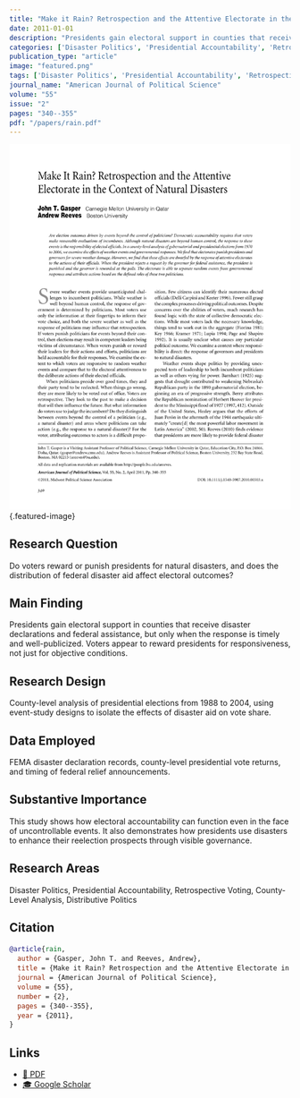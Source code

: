 ```yaml
---
title: "Make it Rain? Retrospection and the Attentive Electorate in the Context of Natural Disasters"
date: 2011-01-01
description: "Presidents gain electoral support in counties that receive disaster declarations and federal assistance, but only when the response is timely and well-publicized. Voters appear to reward presidents for responsiveness, not just for objective conditions."
categories: ['Disaster Politics', 'Presidential Accountability', 'Retrospective Voting', 'County-Level Analysis', 'Distributive Politics']
publication_type: "article"
image: "featured.png"
tags: ['Disaster Politics', 'Presidential Accountability', 'Retrospective Voting', 'County-Level Analysis', 'Distributive Politics']
journal_name: "American Journal of Political Science"
volume: "55"
issue: "2"
pages: "340--355"
pdf: "/papers/rain.pdf"
---
```


![Featured image](featured.png){.featured-image}

## Research Question

Do voters reward or punish presidents for natural disasters, and does the distribution of federal disaster aid affect electoral outcomes?

## Main Finding

Presidents gain electoral support in counties that receive disaster declarations and federal assistance, but only when the response is timely and well-publicized. Voters appear to reward presidents for responsiveness, not just for objective conditions.

## Research Design

County-level analysis of presidential elections from 1988 to 2004, using event-study designs to isolate the effects of disaster aid on vote share.

## Data Employed

FEMA disaster declaration records, county-level presidential vote returns, and timing of federal relief announcements.

## Substantive Importance

This study shows how electoral accountability can function even in the face of uncontrollable events. It also demonstrates how presidents use disasters to enhance their reelection prospects through visible governance.

## Research Areas

Disaster Politics, Presidential Accountability, Retrospective Voting, County-Level Analysis, Distributive Politics

## Citation

```bibtex
@article{rain,
  author = {Gasper, John T. and Reeves, Andrew},
  title = {Make it Rain? Retrospection and the Attentive Electorate in the Context of Natural Disasters},
  journal = {American Journal of Political Science},
  volume = {55},
  number = {2},
  pages = {340--355},
  year = {2011},
}
```

## Links

- [📄 PDF](/papers/rain.pdf)
- [🎓 Google Scholar](https://scholar.google.com/scholar?q=Make%20it%20Rain%3F%20Retrospection%20and%20the%20Attentive%20Electorate%20in%20the%20Context%20of%20Natural%20Disasters)
